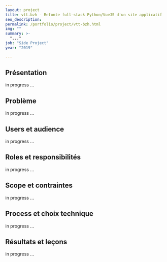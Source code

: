 ```yaml
---
layout: project
title: vtt.bzh - Refonte full-stack Python/VueJS d'un site applicatif
seo_description:
permalink: /portfolio/project/vtt-bzh.html
img: ""
summary: >-
  "..."
job: "Side Project"
year: "2019"

---
```

## Présentation
in progress ...

## Problème
in progress ...

## Users et audience
in progress ...

## Roles et responsibilités
in progress ...

## Scope et contraintes
in progress ...

## Process et choix technique
in progress ...

## Résultats et leçons
in progress ...
